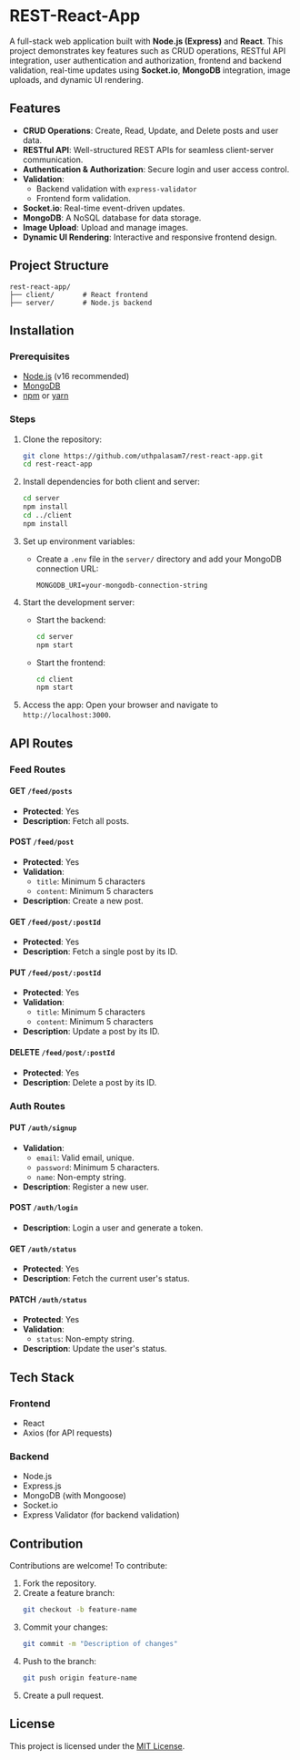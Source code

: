 # REST-React-App

A full-stack web application built with **Node.js (Express)** and **React**. This project demonstrates key features such as CRUD operations, RESTful API integration, user authentication and authorization, frontend and backend validation, real-time updates using **Socket.io**, **MongoDB** integration, image uploads, and dynamic UI rendering.

## Features

- **CRUD Operations**: Create, Read, Update, and Delete posts and user data.
- **RESTful API**: Well-structured REST APIs for seamless client-server communication.
- **Authentication & Authorization**: Secure login and user access control.
- **Validation**:
  - Backend validation with `express-validator`
  - Frontend form validation.
- **Socket.io**: Real-time event-driven updates.
- **MongoDB**: A NoSQL database for data storage.
- **Image Upload**: Upload and manage images.
- **Dynamic UI Rendering**: Interactive and responsive frontend design.

## Project Structure

```
rest-react-app/
├── client/       # React frontend
├── server/       # Node.js backend
```

## Installation

### Prerequisites

- [Node.js](https://nodejs.org/) (v16 recommended)
- [MongoDB](https://www.mongodb.com/)
- [npm](https://www.npmjs.com/) or [yarn](https://yarnpkg.com/)

### Steps

1. Clone the repository:
   ```bash
   git clone https://github.com/uthpalasam7/rest-react-app.git
   cd rest-react-app
   ```

2. Install dependencies for both client and server:
   ```bash
   cd server
   npm install
   cd ../client
   npm install
   ```

3. Set up environment variables:
   - Create a `.env` file in the `server/` directory and add your MongoDB connection URL:
     ```env
     MONGODB_URI=your-mongodb-connection-string
     ```

4. Start the development server:
   - Start the backend:
     ```bash
     cd server
     npm start
     ```
   - Start the frontend:
     ```bash
     cd client
     npm start
     ```

5. Access the app:
   Open your browser and navigate to `http://localhost:3000`.

## API Routes

### Feed Routes

#### GET `/feed/posts`
- **Protected**: Yes
- **Description**: Fetch all posts.

#### POST `/feed/post`
- **Protected**: Yes
- **Validation**:
  - `title`: Minimum 5 characters
  - `content`: Minimum 5 characters
- **Description**: Create a new post.

#### GET `/feed/post/:postId`
- **Protected**: Yes
- **Description**: Fetch a single post by its ID.

#### PUT `/feed/post/:postId`
- **Protected**: Yes
- **Validation**:
  - `title`: Minimum 5 characters
  - `content`: Minimum 5 characters
- **Description**: Update a post by its ID.

#### DELETE `/feed/post/:postId`
- **Protected**: Yes
- **Description**: Delete a post by its ID.

### Auth Routes

#### PUT `/auth/signup`
- **Validation**:
  - `email`: Valid email, unique.
  - `password`: Minimum 5 characters.
  - `name`: Non-empty string.
- **Description**: Register a new user.

#### POST `/auth/login`
- **Description**: Login a user and generate a token.

#### GET `/auth/status`
- **Protected**: Yes
- **Description**: Fetch the current user's status.

#### PATCH `/auth/status`
- **Protected**: Yes
- **Validation**:
  - `status`: Non-empty string.
- **Description**: Update the user's status.

## Tech Stack

### Frontend
- React
- Axios (for API requests)

### Backend
- Node.js
- Express.js
- MongoDB (with Mongoose)
- Socket.io
- Express Validator (for backend validation)

## Contribution

Contributions are welcome! To contribute:

1. Fork the repository.
2. Create a feature branch:
   ```bash
   git checkout -b feature-name
   ```
3. Commit your changes:
   ```bash
   git commit -m "Description of changes"
   ```
4. Push to the branch:
   ```bash
   git push origin feature-name
   ```
5. Create a pull request.

## License

This project is licensed under the [MIT License](LICENSE).
